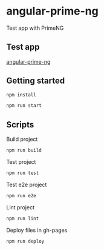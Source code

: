 # angular-prime-ng
Test app with PrimeNG

## Test app 
[angular-prime-ng](https://sebastiangolian.github.io/angular-prime-ng)

## Getting started
```bash
npm install
```
```bash
npm run start
```

## Scripts
Build project
```bash
npm run build
```
Test project
```bash
npm run test
```
Test e2e project
```bash
npm run e2e
```
Lint project
```bash
npm run lint
```
Deploy files in gh-pages
```bash
npm run deploy
```